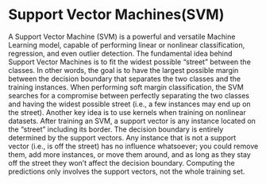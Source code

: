 # Support Vector Machines(SVM)

A Support Vector Machine (SVM) is a powerful and versatile Machine Learning
model, capable of performing linear or nonlinear classification, regression, and even
outlier detection.
The fundamental idea behind Support Vector Machines is to fit the widest possible “street” between the classes. 
In other words, the goal is to have the largest possible margin between the decision boundary that separates the two classes and
the training instances. When performing soft margin classification, the SVM searches for a compromise between perfectly separating the two classes and having the widest possible street (i.e., a few instances may end up on the street).
Another key idea is to use kernels when training on nonlinear datasets.
After training an SVM, a support vector is any instance located on the “street” including its border. The decision boundary is entirely determined by the support vectors. Any instance that is not a support vector (i.e., is off the street) has no influence whatsoever; you could remove them, add more
instances, or move them around, and as long as they stay off the street they won’t affect the decision boundary. Computing the predictions only involves the support vectors, not the whole training set.
